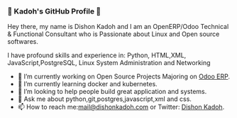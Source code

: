 ### 👋 Kadoh's GitHub Profile 👋
Hey there, my name is Dishon Kadoh and I am an OpenERP/Odoo Technical & Functional Consultant who is Passionate about Linux and Open source softwares.

I have profound skills and experience in: Python, HTML,XML, JavaScript,PostgreSQL, Linux System Administration and Networking

- 🔭 I’m currently working on Open Source Projects Majoring on [Odoo ERP](http://odoo.com).
- 🌱 I’m currently learning docker and kubernetes.
- 🤔 I’m looking to help people build great application and systems.
- 💬 Ask me about python,git,postgres,javascript,xml and css.
- 📫 How to reach me:mail@dishonkadoh.com or Twitter: [Dishon Kadoh](https://twitter.com/dishon_kadoh).
